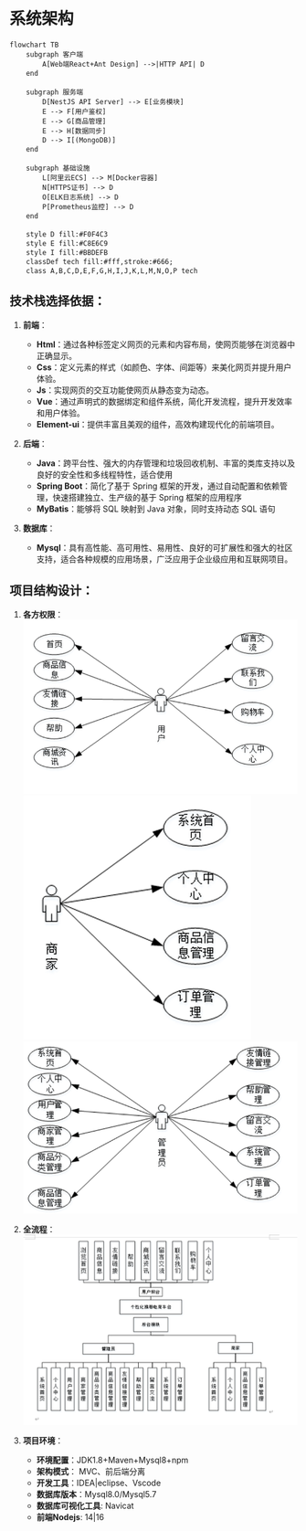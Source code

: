 
# 系统架构


```mermaid
flowchart TB
    subgraph 客户端
        A[Web端React+Ant Design] -->|HTTP API| D
    end

    subgraph 服务端
        D[NestJS API Server] --> E[业务模块]
        E --> F[用户鉴权]
        E --> G[商品管理]
        E --> H[数据同步]
        D --> I[(MongoDB)]
    end

    subgraph 基础设施
        L[阿里云ECS] --> M[Docker容器]
        N[HTTPS证书] --> D
        O[ELK日志系统] --> D
        P[Prometheus监控] --> D
    end

    style D fill:#F0F4C3
    style E fill:#C8E6C9
    style I fill:#BBDEFB
    classDef tech fill:#fff,stroke:#666;
    class A,B,C,D,E,F,G,H,I,J,K,L,M,N,O,P tech
```

## 技术栈选择依据：

1. **前端**：
   - **Html**：通过各种标签定义网页的元素和内容布局，使网页能够在浏览器中正确显示。
   - **Css**：定义元素的样式（如颜色、字体、间距等）来美化网页并提升用户体验。
   - **Js**：实现网页的交互功能使网页从静态变为动态。
   - **Vue**：通过声明式的数据绑定和组件系统，简化开发流程，提升开发效率和用户体验。
   - **Element-ui**：提供丰富且美观的组件，高效构建现代化的前端项目。

2. **后端**：
   - **Java**：跨平台性、强大的内存管理和垃圾回收机制、丰富的类库支持以及良好的安全性和多线程特性，适合使用
   - **Spring Boot**：简化了基于 Spring 框架的开发，通过自动配置和依赖管理，快速搭建独立、生产级的基于 Spring 框架的应用程序
   - **MyBatis**：能够将 SQL 映射到 Java 对象，同时支持动态 SQL 语句

3. **数据库**：
   - **Mysql**：具有高性能、高可用性、易用性、良好的可扩展性和强大的社区支持，适合各种规模的应用场景，广泛应用于企业级应用和互联网项目。


## 项目结构设计：

1. **各方权限**：
   ![](./a.png)
   ![](./b.png)
   ![](./c.png)

2. **全流程**：
   ![](./d.png)

3. **项目环境**：
   - **环境配置**：JDK1.8+Maven+Mysql8+npm
   - **架构模式**： MVC、前后端分离
   - **开发工具**：IDEA|eclipse、Vscode
   - **数据库版本**：Mysql8.0/Mysql5.7
   - **数据库可视化工具**: Navicat
   - **前端Nodejs**: 14|16


